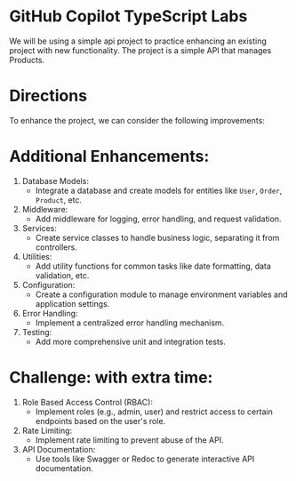 # GitHub Copilot TypeScript Labs

We will be using a simple api project to practice enhancing an existing project with new functionality.  The project is a simple API that manages Products.

# Directions

To enhance the project, we can consider the following improvements:

# Additional Enhancements:
1. Database Models:
    - Integrate a database and create models for entities like `User`, `Order`, `Product`, etc.
2. Middleware:
    - Add middleware for logging, error handling, and request validation.
3. Services:
    - Create service classes to handle business logic, separating it from controllers.
4. Utilities:
    - Add utility functions for common tasks like date formatting, data validation, etc.
5. Configuration:
    - Create a configuration module to manage environment variables and application settings.
6. Error Handling:
    - Implement a centralized error handling mechanism.
7. Testing:
    - Add more comprehensive unit and integration tests.

# Challenge: with extra time:
1. Role Based Access Control (RBAC):
    - Implement roles (e.g., admin, user) and restrict access to certain endpoints based on the user's role.
2. Rate Limiting:
    - Implement rate limiting to prevent abuse of the API.
3. API Documentation:
    - Use tools like Swagger or Redoc to generate interactive API documentation.


